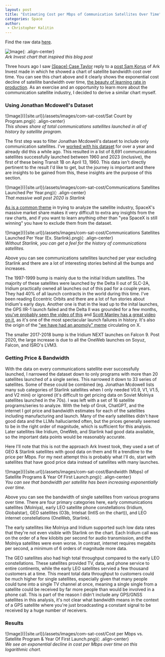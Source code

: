 ```yaml
---
layout: post
title: "Estimating Cost per Mbps of Communication Satellites Over Time"
categories: Space
author:
 - Christopher Kalitin
---
```

<head>
    <meta property="og:image" content="{{site.url}}/assets/images/com-sat-cost/Cost per Mbps vs. Satellite Program & Year Of First Launch.png">
</head>

Find the raw data <a href="https://docs.google.com/spreadsheets/d/1VOgRbnAsQZdGIPoemRj5ApSLk_jxGanNliWEPnBB3p4/edit?gid=996331802#gid=996331802">here</a>.

![Image]({{site.url}}/assets/images/com-sat-cost/ark.jpg){: .align-center}  
<i>Ark Invest chart that inspired this blog post</i>

Three hours ago I saw <a href="https://x.com/spacecasetayl0r/status/1877536120893755801">(Space) Case Taylor</a> reply to a <a href="https://x.com/skorusARK/status/1876483384467468797">post Sam Korus</a> of Ark Invest made in which he showed a chart of satellite bandwidth cost over time. You can see this chart above and it clearly shows the exponential cost decline of satellite bandwidth over time, <a href="https://ckalitin.github.io/technology/2024/11/19/s-curve-examples.html">the beauty of learning rate in production</a>. As an exercise and an opportunity to learn more about the communication satellite industry, I decided to derive a similar chart myself.

### <b>Using Jonathan Mcdowell's Dataset</b>

![Image]({{site.url}}/assets/images/com-sat-cost/Sat Count by Program.png){: .align-center}  
<i>This shows share of total communications satellites launched in all of history by satellite program.</i>

The first step was to filter Jonathan Mcdowell's dataset to include only communication satellites. I've <a href="https://docs.google.com/spreadsheets/d/1VOgRbnAsQZdGIPoemRj5ApSLk_jxGanNliWEPnBB3p4/edit?gid=61915314#gid=61915314">worked with his dataset</a> for over a year and already did this a while ago. This resulted in a list of 8,691 communications satellites successfully launched between 1960 and 2023 (inclusive), the first of these being Transit 1B on April 13, 1960. This data isn't directly pertinent to the result I'd like to get, but the journey is important and there are insights to be gained from this, these insights are the purpose of this section.

![Image]({{site.url}}/assets/images/com-sat-cost/Communications Satellites Launched Per Year.png){: .align-center}  
<i>That massive wall post 2020 is Starlink</i>

<a href="https://x.com/CKalitin/status/1860565042732601523/photo/1">As is a common theme</a> in trying to analyze the satellite industry, SpaceX's massive market share makes it very difficult to extra any insights from the raw charts, and if you want to learn anything other than "yea SpaceX is still winning" you have to exclude them from the dataset. 

![Image]({{site.url}}/assets/images/com-sat-cost/Communications Satellites Launched Per Year (Ex. Starlink).png){: .align-center}  
<i>Without Starlink, you can get a feel for the history of communications satellites.</i>

Above you can see communications satellites launched per year excluding Starlink and there are a lot of interesting stories behind all the bumps and increases.

The 1997-1999 bump is mainly due to the initial Iridium satellites. The majority of these satellites were launched by the Delta II out of SLC-2A, Iridium practically owned all launches out of this pad for a couple years. They had 40% of all launch contracts in the world during this time. I've been reading Eccentric Orbits and there are a lot of fun stories about Iridium's early days. Another one is that in the lead up to the inital launches, the GPS IIR-1 launch failed and the Delta II was grounded for a few months, <a href="https://www.youtube.com/watch?v=mTmb3Cqb2qw">you've probably seen the video of this</a> and <a href="https://www.youtube.com/watch?v=ey-bbM7m1L8">Scott Manley has a great video on it</a>, as it's one of the most spectacular launch failures in history. It's also the origin of the <a href="https://x.com/tibininin/status/1842336603538161817">"we have had an anomoly" meme</a> circulating on X.

The smaller 2017-2018 bump is the Iridium NEXT launches on Falcon 9. Post 2020, the large increase is due to all the OneWeb launches on Soyuz, Falcon, and ISRO's LVM3.

### <b>Getting Price & Bandwidth</b>

With the data on every communications satellite ever successfully launched, I narrowed the dataset down to only programs with more than 20 satellites launched of a single series. This narrowed it down to 33 series of satellites. Some of these could be combined (eg. Jonathan Mcdowell lists many sub categories of Starlink satellites when I only needed V0.9, V1, V1.5, and V2 mini) or ignored (it's difficult to get pricing data on Soviet Molniya satellites launched in the 70s). I was left with a set of 16 satellite programs/series to analyze. With the help of Grok, ChatGPT, and the internet I got price and bandwidth estimates for each of the satellites including manufacturing and launch. Many of the early satellites didn't have good data and the LLMs hallucianted often, but the prices generally seemed to be in the right order of magnitude, which is sufficient for this analysis. Later satellites like Iridium, OneWeb, and Starlink had good data available, so the important data points would be reasonably accurate.

Here I'll note that this is not the approach Ark Invest took, they used a set of GEO & Starlink satellites with good data on them and fit a trendline to the price per Mbps. For my next attempt this is probably what I'll do, start with satellites that have good price data instead of satellites with many launches.

![Image]({{site.url}}/assets/images/com-sat-cost/Bandwidth (Mbps) of Satellite Programs & Year Of First Launch.png){: .align-center}  
<i>You can see that bandwidth per satellite has been increasing exponentially over time.</i>

Above you can see the bandwidth of single satellites from various programs over time. There are four primary categories here, early communications satellites (Molniya), early LEO satellite phone constellations (Iridium, Globalstar), GEO satellites (O3b, Intelsat (IntIS on the chart)), and LEO internet constellations (OneWeb, Starlink).

The early satellites like Molniya and Iridium supported such low data rates that they're not even visible with Starlink on the chart. Each Iridium call was on the order of a few kilobits per second for audio transmission, and the Molniya satellites were even worse. In contrast, internet requires megabits per second, a minimum of 6 orders of magnitude more data. 

The GEO satellites also had high total throughput compared to the early LEO constellations. These satellites provided TV, data, and phone service to entire continents, while the early LEO satellites servied a few thousand customers at a time. This meant total data throughput to customers could be much higher for single satellites, especially given that many people could tune into a single TV channel at once, meaning a single single from a satellite could be received by far more people than would be involved in a phone call. This is part of the reason I didn't include any GPS/GNSS satellites in this analysis, it's not clear what bandwidth means in the context of a GPS satellite where you're just broadcasting a constant signal to be received by a huge number of receivers.

### <b>Results</b>

![Image]({{site.url}}/assets/images/com-sat-cost/Cost per Mbps vs. Satellite Program & Year Of First Launch.png){: .align-center}  
<i>We see an exponential decline in cost per Mbps over time on this logarithmic chart.</i>


